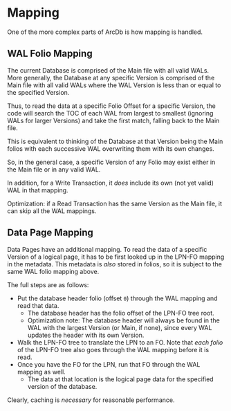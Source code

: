 # Mapping

One of the more complex parts of ArcDb is how mapping is handled.

## WAL Folio Mapping

The current Database is comprised of the Main file with all valid WALs. More generally, the Database at any specific Version is comprised of the Main file with all valid WALs where the WAL Version is less than or equal to the specified Version.

Thus, to read the data at a specific Folio Offset for a specific Version, the code will search the TOC of each WAL from largest to smallest (ignoring WALs for larger Versions) and take the first match, falling back to the Main file.

This is equivalent to thinking of the Database at that Version being the Main folios with each successive WAL overwriting them with its own changes.

So, in the general case, a specific Version of any Folio may exist either in the Main file or in any valid WAL.

In addition, for a Write Transaction, it *does* include its own (not yet valid) WAL in that mapping.

Optimization: if a Read Transaction has the same Version as the Main file, it can skip all the WAL mappings.

## Data Page Mapping

Data Pages have an additional mapping. To read the data of a specific Version of a logical page, it has to be first looked up in the LPN-FO mapping in the metadata. This metadata is *also* stored in folios, so it is subject to the same WAL folio mapping above.

The full steps are as follows:
- Put the database header folio (offset `0`) through the WAL mapping and read that data.
  - The database header has the folio offset of the LPN-FO tree root.
  - Optimization note: The database header will always be found in the WAL with the largest Version (or Main, if none), since every WAL updates the header with its own Version.
- Walk the LPN-FO tree to translate the LPN to an FO. Note that *each folio* of the LPN-FO tree also goes through the WAL mapping before it is read.
- Once you have the FO for the LPN, run that FO through the WAL mapping as well.
  - The data at that location is the logical page data for the specified version of the database.

Clearly, caching is *necessary* for reasonable performance.
